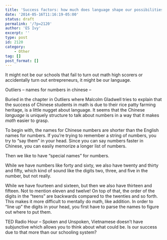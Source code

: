 ```yaml
---
title: 'Success factors: how much does language shape our possibilities'
date: '2014-05-16T11:16:19-05:00'
status: draft
permalink: '/?p=2120'
author: 'ES Ivy'
excerpt: ''
type: post
id: 2120
category:
    - Other
tag: []
post_format: []
---
```

It might not be our schools that fail to turn out math high scorers or accidentally turn out entrepreneurs, it might be our language.

Outliers – names for numbers in chinese –

Buried in the chapter in Outliers where Malcolm Gladwell tries to explain that the success of Chinese students in math is due to their rice patty farming heritage, is a little nugget about language. It seems that the Chinese *language* is uniquely structure to talk about numbers in a way that it makes *math* easier to grasp.

To begin with, the names for Chinese numbers are shorter than the English names for numbers. If you’re trying to remember a string of numbers, you try to “say them” in your head. Since you can say numbers faster in Chinese, you can easily memorize a longer list of numbers.

Then we like to have “special names” for numbers.

While we have numbers like forty and sixty, we also have twenty and thirty and fifty, which kind of sound like the digits two, three, and five in the number, but not really.

While we have fourteen and sixteen, but then we also have thirteen and fifteen. Not to mention eleven and twelve! On top of that, the order of the digits in the “teens” are backwards compared to the twenties and so forth. This makes it more difficult to mentally do math, like addition. In order to “line up” the digits in your head, you first have to parse the names to figure out where to put them.

TED Radio Hour – Spoken and Unspoken, Vietnamese doesn’t have subjunctive which allows you to think about what could be. Is our success due to that more than our schooling system?